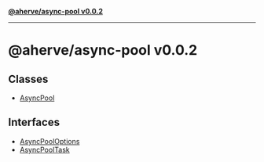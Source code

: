 [**@aherve/async-pool v0.0.2**](README.md)

***

# @aherve/async-pool v0.0.2

## Classes

- [AsyncPool](classes/AsyncPool.md)

## Interfaces

- [AsyncPoolOptions](interfaces/AsyncPoolOptions.md)
- [AsyncPoolTask](interfaces/AsyncPoolTask.md)
